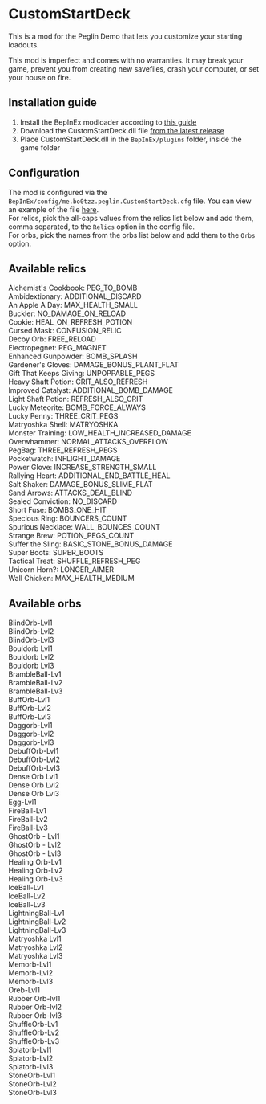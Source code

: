 ﻿# CustomStartDeck  
This is a mod for the Peglin Demo that lets you customize your
starting loadouts.

This mod is imperfect and comes with no warranties. It may break your game,
prevent you from creating new savefiles, crash your computer, or set your house on fire.

## Installation guide
1. Install the BepInEx modloader according to [this guide](https://docs.bepinex.dev/master/articles/user_guide/installation/unity_mono.html)
2. Download the CustomStartDeck.dll file [from the latest release](https://github.com/bo0tzz/CustomStartDeck/releases/latest/download/CustomStartDeck.dll)
3. Place CustomStartDeck.dll in the `BepInEx/plugins` folder, inside the game folder

## Configuration
The mod is configured via the `BepInEx/config/me.bo0tzz.peglin.CustomStartDeck.cfg` file. 
You can view an example of the file [here](https://github.com/bo0tzz/CustomStartDeck/blob/master/me.bo0tzz.peglin.CustomStartDeck.cfg).  
For relics, pick the all-caps values from the relics list below and add them, comma separated,
to the `Relics` option in the config file.  
For orbs, pick the names from the orbs list below and add them to the `Orbs` option.

## Available relics  
Alchemist's Cookbook: PEG_TO_BOMB  
Ambidextionary: ADDITIONAL_DISCARD  
An Apple A Day: MAX_HEALTH_SMALL  
Buckler: NO_DAMAGE_ON_RELOAD  
Cookie: HEAL_ON_REFRESH_POTION  
Cursed Mask: CONFUSION_RELIC  
Decoy Orb: FREE_RELOAD  
Electropegnet: PEG_MAGNET  
Enhanced Gunpowder: BOMB_SPLASH  
Gardener's Gloves: DAMAGE_BONUS_PLANT_FLAT  
Gift That Keeps Giving: UNPOPPABLE_PEGS  
Heavy Shaft Potion: CRIT_ALSO_REFRESH  
Improved Catalyst: ADDITIONAL_BOMB_DAMAGE  
Light Shaft Potion: REFRESH_ALSO_CRIT  
Lucky Meteorite: BOMB_FORCE_ALWAYS  
Lucky Penny: THREE_CRIT_PEGS  
Matryoshka Shell: MATRYOSHKA  
Monster Training: LOW_HEALTH_INCREASED_DAMAGE  
Overwhammer: NORMAL_ATTACKS_OVERFLOW  
PegBag: THREE_REFRESH_PEGS  
Pocketwatch: INFLIGHT_DAMAGE  
Power Glove: INCREASE_STRENGTH_SMALL  
Rallying Heart: ADDITIONAL_END_BATTLE_HEAL  
Salt Shaker: DAMAGE_BONUS_SLIME_FLAT  
Sand Arrows: ATTACKS_DEAL_BLIND  
Sealed Conviction: NO_DISCARD  
Short Fuse: BOMBS_ONE_HIT  
Specious Ring: BOUNCERS_COUNT  
Spurious Necklace: WALL_BOUNCES_COUNT  
Strange Brew: POTION_PEGS_COUNT  
Suffer the Sling: BASIC_STONE_BONUS_DAMAGE  
Super Boots: SUPER_BOOTS  
Tactical Treat: SHUFFLE_REFRESH_PEG  
Unicorn Horn?: LONGER_AIMER  
Wall Chicken: MAX_HEALTH_MEDIUM  

## Available orbs
BlindOrb-Lvl1  
BlindOrb-Lvl2  
BlindOrb-Lvl3  
Bouldorb Lvl1  
Bouldorb Lvl2  
Bouldorb Lvl3  
BrambleBall-Lv1  
BrambleBall-Lv2  
BrambleBall-Lv3  
BuffOrb-Lvl1  
BuffOrb-Lvl2  
BuffOrb-Lvl3  
Daggorb-Lvl1  
Daggorb-Lvl2  
Daggorb-Lvl3  
DebuffOrb-Lvl1  
DebuffOrb-Lvl2  
DebuffOrb-Lvl3  
Dense Orb Lvl1  
Dense Orb Lvl2  
Dense Orb Lvl3  
Egg-Lvl1  
FireBall-Lv1  
FireBall-Lv2  
FireBall-Lv3  
GhostOrb - Lvl1  
GhostOrb - Lvl2  
GhostOrb - Lvl3  
Healing Orb-Lv1  
Healing Orb-Lv2  
Healing Orb-Lv3  
IceBall-Lv1  
IceBall-Lv2  
IceBall-Lv3  
LightningBall-Lv1  
LightningBall-Lv2  
LightningBall-Lv3  
Matryoshka Lvl1  
Matryoshka Lvl2  
Matryoshka Lvl3  
Memorb-Lvl1  
Memorb-Lvl2  
Memorb-Lvl3  
Oreb-Lvl1  
Rubber Orb-lvl1  
Rubber Orb-lvl2  
Rubber Orb-lvl3  
ShuffleOrb-Lv1  
ShuffleOrb-Lv2  
ShuffleOrb-Lv3  
Splatorb-Lvl1  
Splatorb-Lvl2  
Splatorb-Lvl3  
StoneOrb-Lvl1  
StoneOrb-Lvl2  
StoneOrb-Lvl3   
